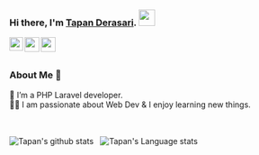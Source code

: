 ### Hi there, I'm [Tapan Derasari](https://in.linkedin.com/in/tapan-derasari-68a203115). <img src="https://github.com/TheDudeThatCode/TheDudeThatCode/blob/master/Assets/Hi.gif" width="29px">

<a href="https://in.linkedin.com/in/tapan-derasari-68a203115">
  <img align="left" width="24px" src="https://cdn.jsdelivr.net/npm/simple-icons@v3/icons/linkedin.svg"  />
</a>
<a href="https://twitter.com/tderasari">
  <img align="left" width="26px" src="https://cdn.jsdelivr.net/npm/simple-icons@v3/icons/twitter.svg" />
</a>
<a href="mailto:tapanderasari@gmail.com">
  <img align="left" width="26px" src="https://cdn.jsdelivr.net/npm/simple-icons@v3/icons/gmail.svg" />
</a>

<br /></br>

### About Me 🚀
🌱 I’m a PHP Laravel developer. </br>
👨‍💻  I am passionate about Web Dev & I enjoy learning new things. </br>
<br /></br>

![Tapan's github stats](https://github-readme-stats.vercel.app/api?username=TapanDerasari&show_icons=true&hide_border=true)&nbsp;&nbsp;
![Tapan's Language stats](https://github-readme-stats-eight-theta.vercel.app/api/top-langs/?username=TapanDerasari&layout=compact&langs_count=8&hide_border=true)
